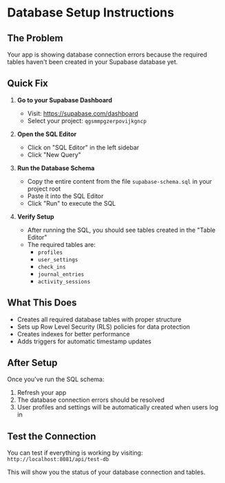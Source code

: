 # Database Setup Instructions

## The Problem
Your app is showing database connection errors because the required tables haven't been created in your Supabase database yet.

## Quick Fix

1. **Go to your Supabase Dashboard**
   - Visit: https://supabase.com/dashboard
   - Select your project: `qgsmmpgzerpovijkgncp`

2. **Open the SQL Editor**
   - Click on "SQL Editor" in the left sidebar
   - Click "New Query"

3. **Run the Database Schema**
   - Copy the entire content from the file `supabase-schema.sql` in your project root
   - Paste it into the SQL Editor
   - Click "Run" to execute the SQL

4. **Verify Setup**
   - After running the SQL, you should see tables created in the "Table Editor"
   - The required tables are:
     - `profiles`
     - `user_settings` 
     - `check_ins`
     - `journal_entries`
     - `activity_sessions`

## What This Does
- Creates all required database tables with proper structure
- Sets up Row Level Security (RLS) policies for data protection
- Creates indexes for better performance
- Adds triggers for automatic timestamp updates

## After Setup
Once you've run the SQL schema:
1. Refresh your app
2. The database connection errors should be resolved
3. User profiles and settings will be automatically created when users log in

## Test the Connection
You can test if everything is working by visiting:
`http://localhost:8081/api/test-db`

This will show you the status of your database connection and tables.